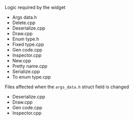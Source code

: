 Logic required by the widget

- Args data.h
- Delete.cpp
- Deserialize.cpp
- Draw.cpp
- Enum type.h
- Fixed type.cpp
- Gen code.cpp
- Inspector.cpp
- New.cpp
- Pretty name.cpp
- Serialize.cpp
- To enum type.cpp

Files affected when the `args_data.h` struct field is changed

- Deserialize.cpp
- Draw.cpp
- Gen code.cpp
- Inspector.cpp